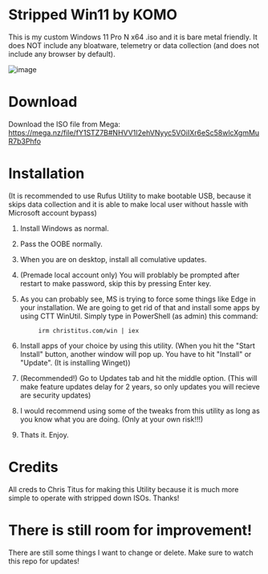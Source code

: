 # Stripped Win11 by KOMO

This is my custom Windows 11 Pro N x64 .iso and it is bare metal friendly.
It does NOT include any bloatware, telemetry or data collection (and does not include any browser by default).

![image](https://user-images.githubusercontent.com/118112129/221356135-68002990-0832-47f1-813d-8555c58e2800.png)

# Download

Download the ISO file from Mega:
https://mega.nz/file/fY1STZ7B#NHVV1I2ehVNyyc5VOiIXr6eSc58wlcXgmMuR7b3Phfo

# Installation

(It is recommended to use Rufus Utility to make bootable USB, because it skips data collection and it is able to make local user without hassle with Microsoft account bypass)

1. Install Windows as normal.
2. Pass the OOBE normally.
3. When you are on desktop, install all comulative updates.
4. (Premade local account only) You will problably be prompted after restart to make password, skip this by pressing Enter key.
5. As you can probably see, MS is trying to force some things like Edge in your installation. We are going to get rid of that and install some apps by using CTT WinUtil.
   Simply type in PowerShell (as admin) this command:

   			irm christitus.com/win | iex

6. Install apps of your choice by using this utility.
(When you hit the "Start Install" button, another window will pop up. You have to hit "Install" or "Update". (It is installing Winget))
7. (Recommended!) Go to Updates tab and hit the middle option. (This will make feature updates delay for 2 years, so only updates you will recieve are security updates)
8. I would recommend using some of the tweaks from this utility as long as you know what you are doing. (Only at your own risk!!!)
9. Thats it. Enjoy.

# Credits

All creds to Chris Titus for making this Utility because it is much more simple to operate with stripped down ISOs.
Thanks!

# There is still room for improvement!

There are still some things I want to change or delete. Make sure to watch this repo for updates!
